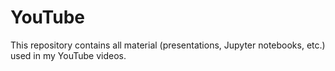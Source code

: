 # YouTube
This repository contains all material (presentations, Jupyter notebooks, etc.) used in my YouTube videos. 
